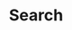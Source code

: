---
title: "Search"
slug: "search"
layout: "search"
outputs:
    - html
    - json
menu:
    main:
        weight: -60
        pre: tag
---